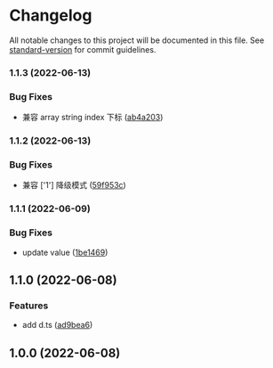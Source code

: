 # Changelog

All notable changes to this project will be documented in this file. See [standard-version](https://github.com/conventional-changelog/standard-version) for commit guidelines.

### 1.1.3 (2022-06-13)


### Bug Fixes

* 兼容 array string index 下标 ([ab4a203](./commit/ab4a203303525f483a32cb19bd6443caf87287cb))

### 1.1.2 (2022-06-13)


### Bug Fixes

* 兼容 ['1'] 降级模式 ([59f953c](./commit/59f953c0d3cef188b7ab61953e83a6852f8335aa))

### 1.1.1 (2022-06-09)


### Bug Fixes

* update value ([1be1469](./commit/1be146961e8aa59fb8661cfd65b6bdd395d6f92a))

## 1.1.0 (2022-06-08)


### Features

* add d.ts ([ad9bea6](./commit/ad9bea69e8aee8f9302c66f4a9c90a7a25de3376))

## 1.0.0 (2022-06-08)
